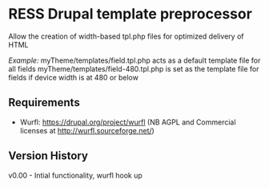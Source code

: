 RESS Drupal template preprocessor
=================================
Allow the creation of width-based tpl.php files for optimized delivery of HTML

*Example:*
myTheme/templates/field.tpl.php acts as a default template file for all fields
myTheme/templates/field-480.tpl.php is set as the template file for fields if device width is at 480 or below


Requirements
------------
* Wurfl: https://drupal.org/project/wurfl (NB AGPL and Commercial licenses at http://wurfl.sourceforge.net/)



Version History
---------------
v0.00 - Intial functionality, wurfl hook up